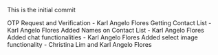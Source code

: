 This is the initial commit

OTP Request and Verification - Karl Angelo Flores 
Getting Contact List - Karl Angelo Flores
Added Names on Contact List - Karl Angelo Flores
Added chat functionalities - Karl Angelo Flores
Added select image functionality - Christina Lim and Karl Angelo Flores